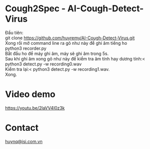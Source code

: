 # Cough2Spec - AI-Cough-Detect-Virus
Đầu tiên:<br> 
git clone https://github.com/huyremy/AI-Cough-Detect-Virus.git <br>
Xong rồi mở command line ra gõ như này để ghi âm tiếng ho<br>
python3 recorder.py<br>
Bắt đầu ho để máy ghi âm, máy sẽ ghi âm trong 5s. <br>
Sau khi ghi âm xong gõ như này để kiểm tra âm tính hay dương tính:<
python3 detect.py -w recording0.wav<br>
Kiểm tra lại:<
python3 detect.py -w recording1.wav.<br>
Xong.                                                                      
# Video demo
https://youtu.be/2laVV4I0z3k
# Contact
huynq@isi.com.vn
